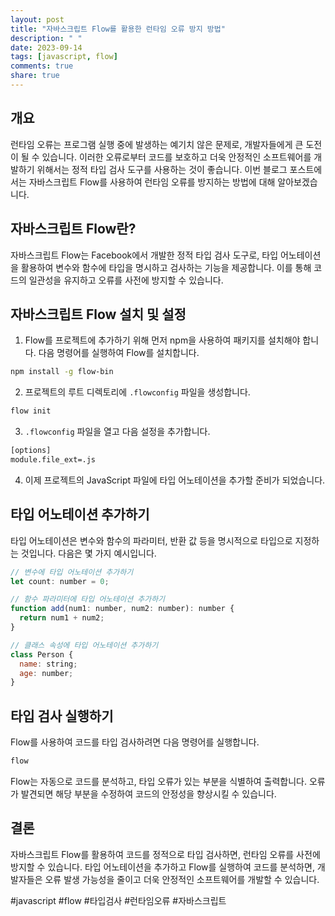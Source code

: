```yaml
---
layout: post
title: "자바스크립트 Flow를 활용한 런타임 오류 방지 방법"
description: " "
date: 2023-09-14
tags: [javascript, flow]
comments: true
share: true
---
```


## 개요

런타임 오류는 프로그램 실행 중에 발생하는 예기치 않은 문제로, 개발자들에게 큰 도전이 될 수 있습니다. 이러한 오류로부터 코드를 보호하고 더욱 안정적인 소프트웨어를 개발하기 위해서는 정적 타입 검사 도구를 사용하는 것이 좋습니다. 이번 블로그 포스트에서는 자바스크립트 Flow를 사용하여 런타임 오류를 방지하는 방법에 대해 알아보겠습니다.

## 자바스크립트 Flow란?

자바스크립트 Flow는 Facebook에서 개발한 정적 타입 검사 도구로, 타입 어노테이션을 활용하여 변수와 함수에 타입을 명시하고 검사하는 기능을 제공합니다. 이를 통해 코드의 일관성을 유지하고 오류를 사전에 방지할 수 있습니다.

## 자바스크립트 Flow 설치 및 설정

1. Flow를 프로젝트에 추가하기 위해 먼저 npm을 사용하여 패키지를 설치해야 합니다. 다음 명령어를 실행하여 Flow를 설치합니다.

```bash
npm install -g flow-bin
```

2. 프로젝트의 루트 디렉토리에 `.flowconfig` 파일을 생성합니다.

```bash
flow init
```

3. `.flowconfig` 파일을 열고 다음 설정을 추가합니다.

```bash
[options]
module.file_ext=.js
```

4. 이제 프로젝트의 JavaScript 파일에 타입 어노테이션을 추가할 준비가 되었습니다.

## 타입 어노테이션 추가하기

타입 어노테이션은 변수와 함수의 파라미터, 반환 값 등을 명시적으로 타입으로 지정하는 것입니다. 다음은 몇 가지 예시입니다.

```javascript
// 변수에 타입 어노테이션 추가하기
let count: number = 0;

// 함수 파라미터에 타입 어노테이션 추가하기
function add(num1: number, num2: number): number {
  return num1 + num2;
}

// 클래스 속성에 타입 어노테이션 추가하기
class Person {
  name: string;
  age: number;
}
```

## 타입 검사 실행하기

Flow를 사용하여 코드를 타입 검사하려면 다음 명령어를 실행합니다.

```bash
flow
```

Flow는 자동으로 코드를 분석하고, 타입 오류가 있는 부분을 식별하여 출력합니다. 오류가 발견되면 해당 부분을 수정하여 코드의 안정성을 향상시킬 수 있습니다.

## 결론

자바스크립트 Flow를 활용하여 코드를 정적으로 타입 검사하면, 런타임 오류를 사전에 방지할 수 있습니다. 타입 어노테이션을 추가하고 Flow를 실행하여 코드를 분석하면, 개발자들은 오류 발생 가능성을 줄이고 더욱 안정적인 소프트웨어를 개발할 수 있습니다.

#javascript #flow #타입검사 #런타임오류 #자바스크립트